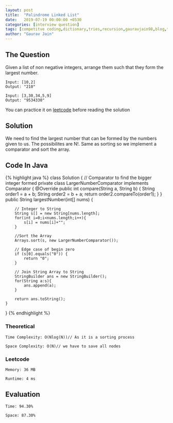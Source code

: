```yaml
---
layout: post
title:  "Palindrome Linked List"
date:   2019-07-19 00:00:00 +0530
categories: [interview question]
tags: [competitve coding,dictionary,tries,recursion,gauravjain98,blog,training,string,leetcode,hackerrank,hackerearth,array,sorting,list,arraylist,strings,interview]
author: "Gaurav Jain"
---
```


## The Question

Given a list of non negative integers, arrange them such that they form the largest number.

```
Input: [10,2]
Output: "210"
```

```
Input: [3,30,34,5,9]
Output: "9534330"
```
You can practice it on [leetcode](https://leetcode.com/problems/largest-number/) before reading the solution

## Solution
We need to find the largest number that can be formed by the numbers given to us. 
The possibilites are N!. Same as sorting so we implement a comparator and sort the array.

## Code In Java

{% highlight java %}
class Solution {
    // Comparator to find the bigger integer formed
    private class LargerNumberComparator implements Comparator<String> {
        @Override
        public int compare(String a, String b) {
            String order1 = a + b;
            String order2 = b + a;
           return order2.compareTo(order1);
        }
    }
    public String largestNumber(int[] nums) {

        // Integer to String
        String s[] = new String[nums.length];
        for(int i=0;i<nums.length;i++){
            s[i] = nums[i]+"";
        }

        //Sort the Array
        Arrays.sort(s, new LargerNumberComparator());

        // Edge case of begin zero
        if (s[0].equals("0")) {
            return "0";
        }

        // Join String Array to String 
        StringBuilder ans = new StringBuilder();
        for(String a:s){
            ans.append(a);
        }

        return ans.toString();
    }
}
{% endhighlight %}


### Theoretical

    Time Complexity: O(Nlog(N))// As it is a sorting process

    Space Complexity: O(N)// we have to save all nodes

### Leetcode

    Memory: 36 MB

    Runtime: 4 ms

## Evaluation

    Time: 94.30%

    Space: 87.30%